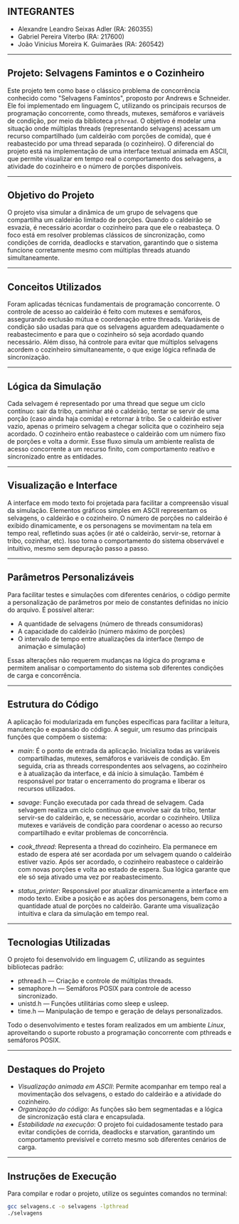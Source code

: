## INTEGRANTES

- Alexandre Leandro Seixas Adler (RA: 260355)  
- Gabriel Pereira Viterbo (RA: 217600)  
- João Vinicius Moreira K. Guimarães (RA: 260542)

---

## Projeto: Selvagens Famintos e o Cozinheiro

Este projeto tem como base o clássico problema de concorrência conhecido como "Selvagens Famintos", proposto por Andrews e Schneider. Ele foi implementado em linguagem C, utilizando os principais recursos de programação concorrente, como threads, mutexes, semáforos e variáveis de condição, por meio da biblioteca `pthread`. O objetivo é modelar uma situação onde múltiplas threads (representando selvagens) acessam um recurso compartilhado (um caldeirão com porções de comida), que é reabastecido por uma thread separada (o cozinheiro). O diferencial do projeto está na implementação de uma interface textual animada em ASCII, que permite visualizar em tempo real o comportamento dos selvagens, a atividade do cozinheiro e o número de porções disponíveis.

---

## Objetivo do Projeto

O projeto visa simular a dinâmica de um grupo de selvagens que compartilha um caldeirão limitado de porções. Quando o caldeirão se esvazia, é necessário acordar o cozinheiro para que ele o reabasteça. O foco está em resolver problemas clássicos de sincronização, como condições de corrida, deadlocks e starvation, garantindo que o sistema funcione corretamente mesmo com múltiplas threads atuando simultaneamente.

---

## Conceitos Utilizados

Foram aplicadas técnicas fundamentais de programação concorrente. O controle de acesso ao caldeirão é feito com mutexes e semáforos, assegurando exclusão mútua e coordenação entre threads. Variáveis de condição são usadas para que os selvagens aguardem adequadamente o reabastecimento e para que o cozinheiro só seja acordado quando necessário. Além disso, há controle para evitar que múltiplos selvagens acordem o cozinheiro simultaneamente, o que exige lógica refinada de sincronização.

---

## Lógica da Simulação

Cada selvagem é representado por uma thread que segue um ciclo contínuo: sair da tribo, caminhar até o caldeirão, tentar se servir de uma porção (caso ainda haja comida) e retornar à tribo. Se o caldeirão estiver vazio, apenas o primeiro selvagem a chegar solicita que o cozinheiro seja acordado. O cozinheiro então reabastece o caldeirão com um número fixo de porções e volta a dormir. Esse fluxo simula um ambiente realista de acesso concorrente a um recurso finito, com comportamento reativo e sincronizado entre as entidades.

---

## Visualização e Interface

A interface em modo texto foi projetada para facilitar a compreensão visual da simulação. Elementos gráficos simples em ASCII representam os selvagens, o caldeirão e o cozinheiro. O número de porções no caldeirão é exibido dinamicamente, e os personagens se movimentam na tela em tempo real, refletindo suas ações (ir até o caldeirão, servir-se, retornar à tribo, cozinhar, etc). Isso torna o comportamento do sistema observável e intuitivo, mesmo sem depuração passo a passo.

---

## Parâmetros Personalizáveis

Para facilitar testes e simulações com diferentes cenários, o código permite a personalização de parâmetros por meio de constantes definidas no início do arquivo. É possível alterar:

- A quantidade de selvagens (número de threads consumidoras)
- A capacidade do caldeirão (número máximo de porções)
- O intervalo de tempo entre atualizações da interface (tempo de animação e simulação)

Essas alterações não requerem mudanças na lógica do programa e permitem analisar o comportamento do sistema sob diferentes condições de carga e concorrência.

---

## Estrutura do Código

A aplicação foi modularizada em funções específicas para facilitar a leitura, manutenção e expansão do código. A seguir, um resumo das principais funções que compõem o sistema:

- *main*: É o ponto de entrada da aplicação. Inicializa todas as variáveis compartilhadas, mutexes, semáforos e variáveis de condição. Em seguida, cria as threads correspondentes aos selvagens, ao cozinheiro e à atualização da interface, e dá início à simulação. Também é responsável por tratar o encerramento do programa e liberar os recursos utilizados.

- *savage*: Função executada por cada thread de selvagem. Cada selvagem realiza um ciclo contínuo que envolve sair da tribo, tentar servir-se do caldeirão, e, se necessário, acordar o cozinheiro. Utiliza mutexes e variáveis de condição para coordenar o acesso ao recurso compartilhado e evitar problemas de concorrência.

- *cook_thread*: Representa a thread do cozinheiro. Ela permanece em estado de espera até ser acordada por um selvagem quando o caldeirão estiver vazio. Após ser acordado, o cozinheiro reabastece o caldeirão com novas porções e volta ao estado de espera. Sua lógica garante que ele só seja ativado uma vez por reabastecimento.

- *status_printer*: Responsável por atualizar dinamicamente a interface em modo texto. Exibe a posição e as ações dos personagens, bem como a quantidade atual de porções no caldeirão. Garante uma visualização intuitiva e clara da simulação em tempo real.

---

## Tecnologias Utilizadas

O projeto foi desenvolvido em linguagem *C*, utilizando as seguintes bibliotecas padrão:

- pthread.h — Criação e controle de múltiplas threads.
- semaphore.h — Semáforos POSIX para controle de acesso sincronizado.
- unistd.h — Funções utilitárias como sleep e usleep.
- time.h — Manipulação de tempo e geração de delays personalizados.

Todo o desenvolvimento e testes foram realizados em um ambiente *Linux*, aproveitando o suporte robusto a programação concorrente com pthreads e semáforos POSIX.

---

## Destaques do Projeto

- *Visualização animada em ASCII*: Permite acompanhar em tempo real a movimentação dos selvagens, o estado do caldeirão e a atividade do cozinheiro.
- *Organização do código*: As funções são bem segmentadas e a lógica de sincronização está clara e encapsulada.
- *Estabilidade na execução*: O projeto foi cuidadosamente testado para evitar condições de corrida, deadlocks e starvation, garantindo um comportamento previsível e correto mesmo sob diferentes cenários de carga.

---

## Instruções de Execução

Para compilar e rodar o projeto, utilize os seguintes comandos no terminal:

```bash
gcc selvagens.c -o selvagens -lpthread
./selvagens
